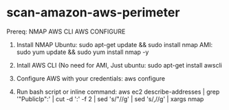 # scan-amazon-aws-perimeter

Prereq:
NMAP
AWS CLI
AWS CONFIGURE

1. Install NMAP
Ubuntu: sudo apt-get update && sudo install nmap
AMI: sudo yum update && sudo yum install nmap -y

2. Intall AWS CLI (No need for AMI, Just ubuntu:
sudo apt-get install awscli

3. Configure AWS with your credentials:
aws configure

4. Run bash script or inline command:
aws ec2 describe-addresses | grep '"PublicIp":' | cut -d ':' -f 2 | sed 's/"//g' | sed 's/,//g' | xargs nmap
